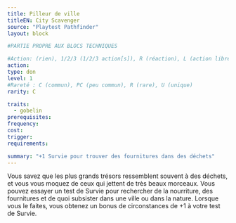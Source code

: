 ```yaml
---
title: Pilleur de ville
titleEN: City Scavenger
source: "Playtest Pathfinder"
layout: block

#PARTIE PROPRE AUX BLOCS TECHNIQUES

#Action: (rien), 1/2/3 (1/2/3 action[s]), R (réaction), L (action libre)
action: 
type: don
level: 1
#Rareté : C (commun), PC (peu commun), R (rare), U (unique)
rarity: C

traits:
  - gobelin
prerequisites:
frequency:
cost:
trigger:
requirements:

summary: "+1 Survie pour trouver des fournitures dans des déchets"
---
```


Vous savez que les plus grands trésors ressemblent souvent à des déchets, et vous vous moquez de ceux qui jettent de très beaux morceaux. Vous pouvez essayer un test de Survie pour rechercher de la nourriture, des fournitures et de quoi subsister dans une ville ou dans la nature. Lorsque vous le faites, vous obtenez un bonus de circonstances de +1 à votre test de Survie.